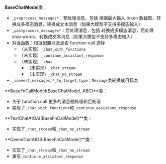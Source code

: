 **BaseChatModel**类：

- `_preprocess_messages*`：预处理消息，包括 根据最大输入 token 数截取，转换成多模态消息，转换成文本消息（如果大模型不支持多模态输入）
- `_postprocess_messages*`：后处理消息，包括 转换成多模态消息，后处理 stop words，转换成文本消息（如果大模型不支持多模态输入）
- 对话函数：根据配置以及是否 function call 选择
  - （未实现）`_chat_with_functions`
  - （未实现）`_continue_assistant_response`
  - （未实现）`_chat`
    - （未实现）`_chat_stream`
    - （未实现）`_chat_no_stream`
- `_convert_messages_*_to_target_type`：`Message`类转换成目标类

**BaseFnCallModel(BaseChatModel, ABC)**类：

- 关于 function call 更多的消息预处理和后处理
- 实现了`_chat_with_functions`和`_continue_assistant_response`

**TextChatAtOAI(BaseFnCallModel)**类：

- 实现了`_chat_stream`和`_chat_no_stream`

**QwenChatAtDS(BaseFnCallModel)**类：

- 实现了`_chat_stream`和`_chat_no_stream`
- 重写`_continue_assistant_response`
